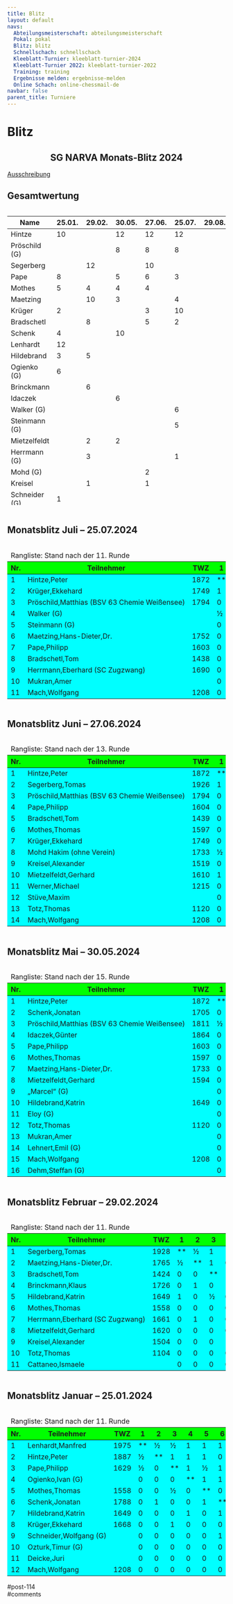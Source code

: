 ```yaml
---
title: Blitz 
layout: default
navs:
  Abteilungsmeisterschaft: abteilungsmeisterschaft
  Pokal: pokal
  Blitz: blitz
  Schnellschach: schnellschach
  Kleeblatt-Turnier: kleeblatt-turnier-2024
  Kleeblatt-Turnier 2022: kleeblatt-turnier-2022
  Training: training
  Ergebnisse melden: ergebnisse-melden
  Online Schach: online-chessmail-de
navbar: false
parent_title: Turniere
---
```

<div class="post-114 page type-page status-publish hentry" id="post-114">
<h1 class="entry-title">Blitz</h1>
<div class="entry-content">
<div class="aligncenter">
<h2 class="heading2" style="text-align: center;">SG NARVA Monats-Blitz 2024</h2>
<p><a href="https://www.narva-schach.de/wordpress/wp-content/uploads/2023/12/Blitzschach-2024.pdf">Ausschreibung</a></p>
<h2>Gesamtwertung</h2>
<div style="overflow: auto;">
<table class="clean footable" style="width: 139%; height: 666px;">
<thead>
<tr style="height: 18px;">
<th style="padding-right: 10px; width: 15%; height: 18px;">Name</th>
<th style="padding-right: 10px; width: 5%; height: 18px;">25.01.</th>
<th style="padding-right: 10px; width: 5%; height: 18px;">29.02.</th>
<th style="padding-right: 10px; width: 5%; height: 18px;">30.05.</th>
<th style="padding-right: 10px; width: 5%; height: 18px;">27.06.</th>
<th style="padding-right: 10px; width: 5%; height: 18px;">25.07.</th>
<th style="padding-right: 10px; width: 5%; height: 18px;">29.08.</th>
<th style="padding-right: 10px; width: 5%; height: 18px;">26.09.</th>
<th style="padding-right: 10px; width: 5%; height: 18px;">31.10.</th>
<th style="padding-right: 10px; width: 5%; height: 18px;">28.11.</th>
<th data-type="numeric" style="padding-right: 10px; width: 8.68621%; height: 18px;"><strong>Gesamt</strong></th>
</tr>
</thead>
<tbody>
<tr style="height: 24px;">
<td style="width: 15%; height: 24px;">Hintze</td>
<td style="width: 5%; height: 24px;">10</td>
<td style="width: 5%; height: 24px;"></td>
<td style="width: 5%; height: 24px;">12</td>
<td style="width: 5%; height: 24px;">12</td>
<td style="width: 5%; height: 24px;">12</td>
<td style="width: 5%; height: 24px;"></td>
<td style="width: 5%; height: 24px;"></td>
<td style="width: 5%; height: 24px;"></td>
<td style="width: 5%; height: 24px;"></td>
<td style="width: 8.68621%; height: 24px;">46</td>
</tr>
<tr style="height: 24px;">
<td style="width: 15%; height: 24px;">Pröschild (G)</td>
<td style="width: 5%; height: 24px;"></td>
<td style="width: 5%; height: 24px;"></td>
<td style="width: 5%; height: 24px;">8</td>
<td style="width: 5%; height: 24px;">8</td>
<td style="width: 5%; height: 24px;">8</td>
<td style="width: 5%; height: 24px;"></td>
<td style="width: 5%; height: 24px;"></td>
<td style="width: 5%; height: 24px;"></td>
<td style="width: 5%; height: 24px;"></td>
<td style="width: 8.68621%; height: 24px;">24</td>
</tr>
<tr style="height: 24px;">
<td style="width: 15%; height: 24px;">Segerberg</td>
<td style="width: 5%; height: 24px;"></td>
<td style="width: 5%; height: 24px;">12</td>
<td style="width: 5%; height: 24px;"></td>
<td style="width: 5%; height: 24px;">10</td>
<td style="width: 5%; height: 24px;"></td>
<td style="width: 5%; height: 24px;"></td>
<td style="width: 5%; height: 24px;"></td>
<td style="width: 5%; height: 24px;"></td>
<td style="width: 5%; height: 24px;"></td>
<td style="width: 8.68621%; height: 24px;">22</td>
</tr>
<tr style="height: 24px;">
<td style="width: 15%; height: 24px;">Pape</td>
<td style="width: 5%; height: 24px;">8</td>
<td style="width: 5%; height: 24px;"></td>
<td style="width: 5%; height: 24px;">5</td>
<td style="width: 5%; height: 24px;">6</td>
<td style="width: 5%; height: 24px;">3</td>
<td style="width: 5%; height: 24px;"></td>
<td style="width: 5%; height: 24px;"></td>
<td style="width: 5%; height: 24px;"></td>
<td style="width: 5%; height: 24px;"></td>
<td style="width: 8.68621%; height: 24px;">22</td>
</tr>
<tr style="height: 24px;">
<td style="width: 15%; height: 24px;">Mothes</td>
<td style="width: 5%; height: 24px;">5</td>
<td style="width: 5%; height: 24px;">4</td>
<td style="width: 5%; height: 24px;">4</td>
<td style="width: 5%; height: 24px;">4</td>
<td style="width: 5%; height: 24px;"></td>
<td style="width: 5%; height: 24px;"></td>
<td style="width: 5%; height: 24px;"></td>
<td style="width: 5%; height: 24px;"></td>
<td style="width: 5%; height: 24px;"></td>
<td style="width: 8.68621%; height: 24px;">17</td>
</tr>
<tr style="height: 24px;">
<td style="width: 15%; height: 24px;">Maetzing</td>
<td style="width: 5%; height: 24px;"></td>
<td style="width: 5%; height: 24px;">10</td>
<td style="width: 5%; height: 24px;">3</td>
<td style="width: 5%; height: 24px;"></td>
<td style="width: 5%; height: 24px;">4</td>
<td style="width: 5%; height: 24px;"></td>
<td style="width: 5%; height: 24px;"></td>
<td style="width: 5%; height: 24px;"></td>
<td style="width: 5%; height: 24px;"></td>
<td style="width: 8.68621%; height: 24px;">17</td>
</tr>
<tr style="height: 24px;">
<td style="width: 15%; height: 24px;">Krüger</td>
<td style="width: 5%; height: 24px;">2</td>
<td style="width: 5%; height: 24px;"></td>
<td style="width: 5%; height: 24px;"></td>
<td style="width: 5%; height: 24px;">3</td>
<td style="width: 5%; height: 24px;">10</td>
<td style="width: 5%; height: 24px;"></td>
<td style="width: 5%; height: 24px;"></td>
<td style="width: 5%; height: 24px;"></td>
<td style="width: 5%; height: 24px;"></td>
<td style="width: 8.68621%; height: 24px;">15</td>
</tr>
<tr style="height: 24px;">
<td style="width: 15%; height: 24px;">Bradschetl</td>
<td style="width: 5%; height: 24px;"></td>
<td style="width: 5%; height: 24px;">8</td>
<td style="width: 5%; height: 24px;"></td>
<td style="width: 5%; height: 24px;">5</td>
<td style="width: 5%; height: 24px;">2</td>
<td style="width: 5%; height: 24px;"></td>
<td style="width: 5%; height: 24px;"></td>
<td style="width: 5%; height: 24px;"></td>
<td style="width: 5%; height: 24px;"></td>
<td style="width: 8.68621%; height: 24px;">15</td>
</tr>
<tr style="height: 24px;">
<td style="width: 15%; height: 24px;">Schenk</td>
<td style="width: 5%; height: 24px;">4</td>
<td style="width: 5%; height: 24px;"></td>
<td style="width: 5%; height: 24px;">10</td>
<td style="width: 5%; height: 24px;"></td>
<td style="width: 5%; height: 24px;"></td>
<td style="width: 5%; height: 24px;"></td>
<td style="width: 5%; height: 24px;"></td>
<td style="width: 5%; height: 24px;"></td>
<td style="width: 5%; height: 24px;"></td>
<td style="width: 8.68621%; height: 24px;">14</td>
</tr>
<tr style="height: 24px;">
<td style="width: 15%; height: 24px;">Lenhardt</td>
<td style="width: 5%; height: 24px;">12</td>
<td style="width: 5%; height: 24px;"></td>
<td style="width: 5%; height: 24px;"></td>
<td style="width: 5%; height: 24px;"></td>
<td style="width: 5%; height: 24px;"></td>
<td style="width: 5%; height: 24px;"></td>
<td style="width: 5%; height: 24px;"></td>
<td style="width: 5%; height: 24px;"></td>
<td style="width: 5%; height: 24px;"></td>
<td style="width: 8.68621%; height: 24px;">12</td>
</tr>
<tr style="height: 24px;">
<td style="width: 15%; height: 24px;">Hildebrand</td>
<td style="width: 5%; height: 24px;">3</td>
<td style="width: 5%; height: 24px;">5</td>
<td style="width: 5%; height: 24px;"></td>
<td style="width: 5%; height: 24px;"></td>
<td style="width: 5%; height: 24px;"></td>
<td style="width: 5%; height: 24px;"></td>
<td style="width: 5%; height: 24px;"></td>
<td style="width: 5%; height: 24px;"></td>
<td style="width: 5%; height: 24px;"></td>
<td style="width: 8.68621%; height: 24px;">8</td>
</tr>
<tr style="height: 24px;">
<td style="width: 15%; height: 24px;">Ogienko (G)</td>
<td style="width: 5%; height: 24px;">6</td>
<td style="width: 5%; height: 24px;"></td>
<td style="width: 5%; height: 24px;"></td>
<td style="width: 5%; height: 24px;"></td>
<td style="width: 5%; height: 24px;"></td>
<td style="width: 5%; height: 24px;"></td>
<td style="width: 5%; height: 24px;"></td>
<td style="width: 5%; height: 24px;"></td>
<td style="width: 5%; height: 24px;"></td>
<td style="width: 8.68621%; height: 24px;">6</td>
</tr>
<tr style="height: 24px;">
<td style="width: 15%; height: 24px;">Brinckmann</td>
<td style="width: 5%; height: 24px;"></td>
<td style="width: 5%; height: 24px;">6</td>
<td style="width: 5%; height: 24px;"></td>
<td style="width: 5%; height: 24px;"></td>
<td style="width: 5%; height: 24px;"></td>
<td style="width: 5%; height: 24px;"></td>
<td style="width: 5%; height: 24px;"></td>
<td style="width: 5%; height: 24px;"></td>
<td style="width: 5%; height: 24px;"></td>
<td style="width: 8.68621%; height: 24px;">6</td>
</tr>
<tr style="height: 24px;">
<td style="width: 15%; height: 24px;">Idaczek</td>
<td style="width: 5%; height: 24px;"></td>
<td style="width: 5%; height: 24px;"></td>
<td style="width: 5%; height: 24px;">6</td>
<td style="width: 5%; height: 24px;"></td>
<td style="width: 5%; height: 24px;"></td>
<td style="width: 5%; height: 24px;"></td>
<td style="width: 5%; height: 24px;"></td>
<td style="width: 5%; height: 24px;"></td>
<td style="width: 5%; height: 24px;"></td>
<td style="width: 8.68621%; height: 24px;">6</td>
</tr>
<tr style="height: 24px;">
<td style="width: 15%; height: 24px;">Walker (G)</td>
<td style="width: 5%; height: 24px;"></td>
<td style="width: 5%; height: 24px;"></td>
<td style="width: 5%; height: 24px;"></td>
<td style="width: 5%; height: 24px;"></td>
<td style="width: 5%; height: 24px;">6</td>
<td style="width: 5%; height: 24px;"></td>
<td style="width: 5%; height: 24px;"></td>
<td style="width: 5%; height: 24px;"></td>
<td style="width: 5%; height: 24px;"></td>
<td style="width: 8.68621%; height: 24px;">6</td>
</tr>
<tr style="height: 24px;">
<td style="width: 15%; height: 24px;">Steinmann (G)</td>
<td style="width: 5%; height: 24px;"></td>
<td style="width: 5%; height: 24px;"></td>
<td style="width: 5%; height: 24px;"></td>
<td style="width: 5%; height: 24px;"></td>
<td style="width: 5%; height: 24px;">5</td>
<td style="width: 5%; height: 24px;"></td>
<td style="width: 5%; height: 24px;"></td>
<td style="width: 5%; height: 24px;"></td>
<td style="width: 5%; height: 24px;"></td>
<td style="width: 8.68621%; height: 24px;">5</td>
</tr>
<tr style="height: 24px;">
<td style="width: 15%; height: 24px;">Mietzelfeldt</td>
<td style="width: 5%; height: 24px;"></td>
<td style="width: 5%; height: 24px;">2</td>
<td style="width: 5%; height: 24px;">2</td>
<td style="width: 5%; height: 24px;"></td>
<td style="width: 5%; height: 24px;"></td>
<td style="width: 5%; height: 24px;"></td>
<td style="width: 5%; height: 24px;"></td>
<td style="width: 5%; height: 24px;"></td>
<td style="width: 5%; height: 24px;"></td>
<td style="width: 8.68621%; height: 24px;">4</td>
</tr>
<tr style="height: 24px;">
<td style="width: 15%; height: 24px;">Herrmann (G)</td>
<td style="width: 5%; height: 24px;"></td>
<td style="width: 5%; height: 24px;">3</td>
<td style="width: 5%; height: 24px;"></td>
<td style="width: 5%; height: 24px;"></td>
<td style="width: 5%; height: 24px;">1</td>
<td style="width: 5%; height: 24px;"></td>
<td style="width: 5%; height: 24px;"></td>
<td style="width: 5%; height: 24px;"></td>
<td style="width: 5%; height: 24px;"></td>
<td style="width: 8.68621%; height: 24px;">4</td>
</tr>
<tr style="height: 24px;">
<td style="width: 15%; height: 24px;">Mohd (G)</td>
<td style="width: 5%; height: 24px;"></td>
<td style="width: 5%; height: 24px;"></td>
<td style="width: 5%; height: 24px;"></td>
<td style="width: 5%; height: 24px;">2</td>
<td style="width: 5%; height: 24px;"></td>
<td style="width: 5%; height: 24px;"></td>
<td style="width: 5%; height: 24px;"></td>
<td style="width: 5%; height: 24px;"></td>
<td style="width: 5%; height: 24px;"></td>
<td style="width: 8.68621%; height: 24px;">2</td>
</tr>
<tr style="height: 24px;">
<td style="width: 15%; height: 24px;">Kreisel</td>
<td style="width: 5%; height: 24px;"></td>
<td style="width: 5%; height: 24px;">1</td>
<td style="width: 5%; height: 24px;"></td>
<td style="width: 5%; height: 24px;">1</td>
<td style="width: 5%; height: 24px;"></td>
<td style="width: 5%; height: 24px;"></td>
<td style="width: 5%; height: 24px;"></td>
<td style="width: 5%; height: 24px;"></td>
<td style="width: 5%; height: 24px;"></td>
<td style="width: 8.68621%; height: 24px;">2</td>
</tr>
<tr style="height: 24px;">
<td style="width: 15%; height: 24px;">Schneider (G)</td>
<td style="width: 5%; height: 24px;">1</td>
<td style="width: 5%; height: 24px;"></td>
<td style="width: 5%; height: 24px;"></td>
<td style="width: 5%; height: 24px;"></td>
<td style="width: 5%; height: 24px;"></td>
<td style="width: 5%; height: 24px;"></td>
<td style="width: 5%; height: 24px;"></td>
<td style="width: 5%; height: 24px;"></td>
<td style="width: 5%; height: 24px;"></td>
<td style="width: 8.68621%; height: 24px;">1</td>
</tr>
<tr style="height: 24px;">
<td style="width: 15%; height: 24px;">„Marcel“ (G)</td>
<td style="width: 5%; height: 24px;"></td>
<td style="width: 5%; height: 24px;"></td>
<td style="width: 5%; height: 24px;">1</td>
<td style="width: 5%; height: 24px;"></td>
<td style="width: 5%; height: 24px;"></td>
<td style="width: 5%; height: 24px;"></td>
<td style="width: 5%; height: 24px;"></td>
<td style="width: 5%; height: 24px;"></td>
<td style="width: 5%; height: 24px;"></td>
<td style="width: 8.68621%; height: 24px;">1</td>
</tr>
</tbody>
</table>
</div>
<h2>Monatsblitz Juli – 25.07.2024</h2>
<div style="overflow: auto;">
<table class="clean swiss">
<thead>
<tr>
<td colspan="16">Rangliste: Stand nach der 11. Runde</td>
</tr>
<tr bgcolor="#00FF00">
<th>Nr.</th>
<th>Teilnehmer</th>
<th>TWZ</th>
<th>1</th>
<th>2</th>
<th>3</th>
<th>4</th>
<th>5</th>
<th>6</th>
<th>7</th>
<th>8</th>
<th>9</th>
<th>10</th>
<th>11</th>
<th>Punkte</th>
<th>SoBerg</th>
</tr>
</thead>
<tbody>
<tr bgcolor="#00FFFF">
<td>1</td>
<td>Hintze,Peter</td>
<td>1872</td>
<td>**</td>
<td>0</td>
<td>1</td>
<td>½</td>
<td>1</td>
<td>1</td>
<td>1</td>
<td>1</td>
<td>1</td>
<td>1</td>
<td>1</td>
<td>8.5</td>
<td>35.25</td>
</tr>
<tr bgcolor="#00FFFF">
<td>2</td>
<td>Krüger,Ekkehard</td>
<td>1749</td>
<td>1</td>
<td>**</td>
<td>0</td>
<td>1</td>
<td>0</td>
<td>1</td>
<td>1</td>
<td>1</td>
<td>1</td>
<td>1</td>
<td>1</td>
<td>8.0</td>
<td>34.00</td>
</tr>
<tr bgcolor="#00FFFF">
<td>3</td>
<td nowrap="nowrap">Pröschild,Matthias (BSV 63 Chemie Weißensee)</td>
<td>1794</td>
<td>0</td>
<td>1</td>
<td>**</td>
<td>½</td>
<td>½</td>
<td>1</td>
<td>0</td>
<td>1</td>
<td>1</td>
<td>1</td>
<td>1</td>
<td>7.0</td>
<td>27.75</td>
</tr>
<tr bgcolor="#00FFFF">
<td>4</td>
<td>Walker (G)</td>
<td></td>
<td>½</td>
<td>0</td>
<td>½</td>
<td>**</td>
<td>1</td>
<td>0</td>
<td>½</td>
<td>1</td>
<td>1</td>
<td>1</td>
<td>1</td>
<td>6.5</td>
<td>24.00</td>
</tr>
<tr bgcolor="#00FFFF">
<td>5</td>
<td>Steinmann (G)</td>
<td></td>
<td>0</td>
<td>1</td>
<td>½</td>
<td>0</td>
<td>**</td>
<td>0</td>
<td>1</td>
<td>½</td>
<td>1</td>
<td>1</td>
<td>1</td>
<td>6.0</td>
<td>22.25</td>
</tr>
<tr bgcolor="#00FFFF">
<td>6</td>
<td>Maetzing,Hans-Dieter,Dr.</td>
<td>1752</td>
<td>0</td>
<td>0</td>
<td>0</td>
<td>1</td>
<td>1</td>
<td>**</td>
<td>1</td>
<td>0</td>
<td>1</td>
<td>1</td>
<td>1</td>
<td>6.0</td>
<td>21.00</td>
</tr>
<tr bgcolor="#00FFFF">
<td>7</td>
<td>Pape,Philipp</td>
<td>1603</td>
<td>0</td>
<td>0</td>
<td>1</td>
<td>½</td>
<td>0</td>
<td>0</td>
<td>**</td>
<td>1</td>
<td>1</td>
<td>1</td>
<td>1</td>
<td>5.5</td>
<td>17.75</td>
</tr>
<tr bgcolor="#00FFFF">
<td>8</td>
<td>Bradschetl,Tom</td>
<td>1438</td>
<td>0</td>
<td>0</td>
<td>0</td>
<td>0</td>
<td>½</td>
<td>1</td>
<td>0</td>
<td>**</td>
<td>1</td>
<td>1</td>
<td>1</td>
<td>4.5</td>
<td>12.00</td>
</tr>
<tr bgcolor="#00FFFF">
<td>9</td>
<td>Herrmann,Eberhard (SC Zugzwang)</td>
<td>1690</td>
<td>0</td>
<td>0</td>
<td>0</td>
<td>0</td>
<td>0</td>
<td>0</td>
<td>0</td>
<td>0</td>
<td>**</td>
<td>1</td>
<td>1</td>
<td>2.0</td>
<td>1.00</td>
</tr>
<tr bgcolor="#00FFFF">
<td>10</td>
<td>Mukran,Amer</td>
<td></td>
<td>0</td>
<td>0</td>
<td>0</td>
<td>0</td>
<td>0</td>
<td>0</td>
<td>0</td>
<td>0</td>
<td>0</td>
<td>**</td>
<td>1</td>
<td>1.0</td>
<td>0.00</td>
</tr>
<tr bgcolor="#00FFFF">
<td>11</td>
<td>Mach,Wolfgang</td>
<td>1208</td>
<td>0</td>
<td>0</td>
<td>0</td>
<td>0</td>
<td>0</td>
<td>0</td>
<td>0</td>
<td>0</td>
<td>0</td>
<td>0</td>
<td>**</td>
<td>0.0</td>
<td>0.00</td>
</tr>
</tbody>
</table>
</div>
<h2>Monatsblitz Juni – 27.06.2024</h2>
<div style="overflow: auto;">
<table class="clean swiss">
<thead>
<tr>
<td colspan="19">Rangliste: Stand nach der 13. Runde</td>
</tr>
<tr bgcolor="#00FF00">
<th>Nr.</th>
<th>Teilnehmer</th>
<th>TWZ</th>
<th>1</th>
<th>2</th>
<th>3</th>
<th>4</th>
<th>5</th>
<th>6</th>
<th>7</th>
<th>8</th>
<th>9</th>
<th>10</th>
<th>11</th>
<th>12</th>
<th>13</th>
<th>14</th>
<th>Punkte</th>
<th>SoBerg</th>
</tr>
</thead>
<tbody>
<tr bgcolor="#00FFFF">
<td>1</td>
<td>Hintze,Peter</td>
<td>1872</td>
<td>**</td>
<td>0</td>
<td>1</td>
<td>1</td>
<td>1</td>
<td>1</td>
<td>1</td>
<td>½</td>
<td>1</td>
<td>0</td>
<td>1</td>
<td>1</td>
<td>1</td>
<td>1</td>
<td>10.5</td>
<td>62.50</td>
</tr>
<tr bgcolor="#00FFFF">
<td>2</td>
<td>Segerberg,Tomas</td>
<td>1926</td>
<td>1</td>
<td>**</td>
<td>½</td>
<td>1</td>
<td>1</td>
<td>0</td>
<td>0</td>
<td>1</td>
<td>1</td>
<td>1</td>
<td>1</td>
<td>1</td>
<td>1</td>
<td>1</td>
<td>10.5</td>
<td>61.50</td>
</tr>
<tr bgcolor="#00FFFF">
<td>3</td>
<td nowrap="nowrap">Pröschild,Matthias (BSV 63 Chemie Weißensee)</td>
<td>1794</td>
<td>0</td>
<td>½</td>
<td>**</td>
<td>1</td>
<td>0</td>
<td>½</td>
<td>1</td>
<td>1</td>
<td>1</td>
<td>1</td>
<td>1</td>
<td>1</td>
<td>1</td>
<td>1</td>
<td>10.0</td>
<td>53.25</td>
</tr>
<tr bgcolor="#00FFFF">
<td>4</td>
<td>Pape,Philipp</td>
<td>1604</td>
<td>0</td>
<td>0</td>
<td>0</td>
<td>**</td>
<td>1</td>
<td>1</td>
<td>1</td>
<td>1</td>
<td>1</td>
<td>½</td>
<td>1</td>
<td>1</td>
<td>1</td>
<td>1</td>
<td>9.5</td>
<td>48.25</td>
</tr>
<tr bgcolor="#00FFFF">
<td>5</td>
<td>Bradschetl,Tom</td>
<td>1439</td>
<td>0</td>
<td>0</td>
<td>1</td>
<td>0</td>
<td>**</td>
<td>1</td>
<td>1</td>
<td>0</td>
<td>1</td>
<td>1</td>
<td>½</td>
<td>1</td>
<td>1</td>
<td>1</td>
<td>8.5</td>
<td>44.00</td>
</tr>
<tr bgcolor="#00FFFF">
<td>6</td>
<td>Mothes,Thomas</td>
<td>1597</td>
<td>0</td>
<td>1</td>
<td>½</td>
<td>0</td>
<td>0</td>
<td>**</td>
<td>1</td>
<td>½</td>
<td>0</td>
<td>1</td>
<td>1</td>
<td>0</td>
<td>1</td>
<td>1</td>
<td>7.0</td>
<td>38.00</td>
</tr>
<tr bgcolor="#00FFFF">
<td>7</td>
<td>Krüger,Ekkehard</td>
<td>1749</td>
<td>0</td>
<td>1</td>
<td>0</td>
<td>0</td>
<td>0</td>
<td>0</td>
<td>**</td>
<td>1</td>
<td>0</td>
<td>1</td>
<td>1</td>
<td>1</td>
<td>1</td>
<td>1</td>
<td>7.0</td>
<td>33.00</td>
</tr>
<tr bgcolor="#00FFFF">
<td>8</td>
<td>Mohd Hakim (ohne Verein)</td>
<td>1733</td>
<td>½</td>
<td>0</td>
<td>0</td>
<td>0</td>
<td>1</td>
<td>½</td>
<td>0</td>
<td>**</td>
<td>½</td>
<td>½</td>
<td>1</td>
<td>1</td>
<td>0</td>
<td>1</td>
<td>6.0</td>
<td>30.25</td>
</tr>
<tr bgcolor="#00FFFF">
<td>9</td>
<td>Kreisel,Alexander</td>
<td>1519</td>
<td>0</td>
<td>0</td>
<td>0</td>
<td>0</td>
<td>0</td>
<td>1</td>
<td>1</td>
<td>½</td>
<td>**</td>
<td>0</td>
<td>0</td>
<td>1</td>
<td>1</td>
<td>1</td>
<td>5.5</td>
<td>25.00</td>
</tr>
<tr bgcolor="#00FFFF">
<td>10</td>
<td>Mietzelfeldt,Gerhard</td>
<td>1610</td>
<td>1</td>
<td>0</td>
<td>0</td>
<td>½</td>
<td>0</td>
<td>0</td>
<td>0</td>
<td>½</td>
<td>1</td>
<td>**</td>
<td>½</td>
<td>0</td>
<td>0</td>
<td>1</td>
<td>4.5</td>
<td>25.75</td>
</tr>
<tr bgcolor="#00FFFF">
<td>11</td>
<td>Werner,Michael</td>
<td>1215</td>
<td>0</td>
<td>0</td>
<td>0</td>
<td>0</td>
<td>½</td>
<td>0</td>
<td>0</td>
<td>0</td>
<td>1</td>
<td>½</td>
<td>**</td>
<td>0</td>
<td>1</td>
<td>1</td>
<td>4.0</td>
<td>16.00</td>
</tr>
<tr bgcolor="#00FFFF">
<td>12</td>
<td>Stüve,Maxim</td>
<td></td>
<td>0</td>
<td>0</td>
<td>0</td>
<td>0</td>
<td>0</td>
<td>1</td>
<td>0</td>
<td>0</td>
<td>0</td>
<td>1</td>
<td>1</td>
<td>**</td>
<td>0</td>
<td>1</td>
<td>4.0</td>
<td>15.50</td>
</tr>
<tr bgcolor="#00FFFF">
<td>13</td>
<td>Totz,Thomas</td>
<td>1120</td>
<td>0</td>
<td>0</td>
<td>0</td>
<td>0</td>
<td>0</td>
<td>0</td>
<td>0</td>
<td>1</td>
<td>0</td>
<td>1</td>
<td>0</td>
<td>1</td>
<td>**</td>
<td>1</td>
<td>4.0</td>
<td>14.50</td>
</tr>
<tr bgcolor="#00FFFF">
<td>14</td>
<td>Mach,Wolfgang</td>
<td>1208</td>
<td>0</td>
<td>0</td>
<td>0</td>
<td>0</td>
<td>0</td>
<td>0</td>
<td>0</td>
<td>0</td>
<td>0</td>
<td>0</td>
<td>0</td>
<td>0</td>
<td>0</td>
<td>**</td>
<td>0.0</td>
<td>0.00</td>
</tr>
</tbody>
</table>
</div>
<h2>Monatsblitz Mai – 30.05.2024</h2>
<div style="overflow: auto;">
<table class="clean swiss">
<thead>
<tr>
<td colspan="21">Rangliste: Stand nach der 15. Runde</td>
</tr>
<tr bgcolor="#00FF00">
<th>Nr.</th>
<th>Teilnehmer</th>
<th>TWZ</th>
<th>1</th>
<th>2</th>
<th>3</th>
<th>4</th>
<th>5</th>
<th>6</th>
<th>7</th>
<th>8</th>
<th>9</th>
<th>10</th>
<th>11</th>
<th>12</th>
<th>13</th>
<th>14</th>
<th>15</th>
<th>16</th>
<th>Punkte</th>
<th>SoBerg</th>
</tr>
</thead>
<tbody>
<tr bgcolor="#00FFFF">
<td>1</td>
<td>Hintze,Peter</td>
<td>1872</td>
<td>**</td>
<td>1</td>
<td>½</td>
<td>1</td>
<td>1</td>
<td>1</td>
<td>1</td>
<td>1</td>
<td>1</td>
<td>1</td>
<td>1</td>
<td>1</td>
<td>1</td>
<td>1</td>
<td>1</td>
<td>1</td>
<td>14.5</td>
<td>99.25</td>
</tr>
<tr bgcolor="#00FFFF">
<td>2</td>
<td>Schenk,Jonatan</td>
<td>1705</td>
<td>0</td>
<td>**</td>
<td>0</td>
<td>1</td>
<td>1</td>
<td>1</td>
<td>1</td>
<td>1</td>
<td>1</td>
<td>1</td>
<td>1</td>
<td>1</td>
<td>1</td>
<td>1</td>
<td>1</td>
<td>1</td>
<td>13.0</td>
<td>80.00</td>
</tr>
<tr bgcolor="#00FFFF">
<td>3</td>
<td nowrap="nowrap">Pröschild,Matthias (BSV 63 Chemie Weißensee)</td>
<td>1811</td>
<td>½</td>
<td>1</td>
<td>**</td>
<td>½</td>
<td>1</td>
<td>½</td>
<td>½</td>
<td>1</td>
<td>1</td>
<td>½</td>
<td>1</td>
<td>1</td>
<td>1</td>
<td>1</td>
<td>1</td>
<td>1</td>
<td>12.5</td>
<td>82.50</td>
</tr>
<tr bgcolor="#00FFFF">
<td>4</td>
<td>Idaczek,Günter</td>
<td>1864</td>
<td>0</td>
<td>0</td>
<td>½</td>
<td>**</td>
<td>1</td>
<td>0</td>
<td>1</td>
<td>½</td>
<td>1</td>
<td>1</td>
<td>1</td>
<td>1</td>
<td>1</td>
<td>1</td>
<td>1</td>
<td>1</td>
<td>11.0</td>
<td>62.00</td>
</tr>
<tr bgcolor="#00FFFF">
<td>5</td>
<td>Pape,Philipp</td>
<td>1603</td>
<td>0</td>
<td>0</td>
<td>0</td>
<td>0</td>
<td>**</td>
<td>1</td>
<td>1</td>
<td>1</td>
<td>1</td>
<td>1</td>
<td>1</td>
<td>1</td>
<td>1</td>
<td>1</td>
<td>1</td>
<td>+</td>
<td>11.0</td>
<td>58.00</td>
</tr>
<tr bgcolor="#00FFFF">
<td>6</td>
<td>Mothes,Thomas</td>
<td>1597</td>
<td>0</td>
<td>0</td>
<td>½</td>
<td>1</td>
<td>0</td>
<td>**</td>
<td>½</td>
<td>0</td>
<td>1</td>
<td>½</td>
<td>1</td>
<td>1</td>
<td>1</td>
<td>1</td>
<td>1</td>
<td>1</td>
<td>9.5</td>
<td>50.75</td>
</tr>
<tr bgcolor="#00FFFF">
<td>7</td>
<td>Maetzing,Hans-Dieter,Dr.</td>
<td>1733</td>
<td>0</td>
<td>0</td>
<td>½</td>
<td>0</td>
<td>0</td>
<td>½</td>
<td>**</td>
<td>1</td>
<td>1</td>
<td>1</td>
<td>1</td>
<td>0</td>
<td>1</td>
<td>1</td>
<td>1</td>
<td>+</td>
<td>9.0</td>
<td>45.50</td>
</tr>
<tr bgcolor="#00FFFF">
<td>8</td>
<td>Mietzelfeldt,Gerhard</td>
<td>1594</td>
<td>0</td>
<td>0</td>
<td>0</td>
<td>½</td>
<td>0</td>
<td>1</td>
<td>0</td>
<td>**</td>
<td>0</td>
<td>0</td>
<td>1</td>
<td>1</td>
<td>1</td>
<td>1</td>
<td>1</td>
<td>1</td>
<td>7.5</td>
<td>34.00</td>
</tr>
<tr bgcolor="#00FFFF">
<td>9</td>
<td>„Marcel“ (G)</td>
<td></td>
<td>0</td>
<td>0</td>
<td>0</td>
<td>0</td>
<td>0</td>
<td>0</td>
<td>0</td>
<td>1</td>
<td>**</td>
<td>1</td>
<td>1</td>
<td>0</td>
<td>1</td>
<td>1</td>
<td>1</td>
<td>+</td>
<td>7.0</td>
<td>27.50</td>
</tr>
<tr bgcolor="#00FFFF">
<td>10</td>
<td>Hildebrand,Katrin</td>
<td>1649</td>
<td>0</td>
<td>0</td>
<td>½</td>
<td>0</td>
<td>0</td>
<td>½</td>
<td>0</td>
<td>1</td>
<td>0</td>
<td>**</td>
<td>0</td>
<td>1</td>
<td>0</td>
<td>1</td>
<td>1</td>
<td>1</td>
<td>6.0</td>
<td>26.50</td>
</tr>
<tr bgcolor="#00FFFF">
<td>11</td>
<td>Eloy (G)</td>
<td></td>
<td>0</td>
<td>0</td>
<td>0</td>
<td>0</td>
<td>0</td>
<td>0</td>
<td>0</td>
<td>0</td>
<td>0</td>
<td>1</td>
<td>**</td>
<td>1</td>
<td>1</td>
<td>1</td>
<td>1</td>
<td>1</td>
<td>6.0</td>
<td>19.00</td>
</tr>
<tr bgcolor="#00FFFF">
<td>12</td>
<td>Totz,Thomas</td>
<td>1120</td>
<td>0</td>
<td>0</td>
<td>0</td>
<td>0</td>
<td>0</td>
<td>0</td>
<td>1</td>
<td>0</td>
<td>1</td>
<td>0</td>
<td>0</td>
<td>**</td>
<td>0</td>
<td>1</td>
<td>1</td>
<td>+</td>
<td>5.0</td>
<td>19.00</td>
</tr>
<tr bgcolor="#00FFFF">
<td>13</td>
<td>Mukran,Amer</td>
<td></td>
<td>0</td>
<td>0</td>
<td>0</td>
<td>0</td>
<td>0</td>
<td>0</td>
<td>0</td>
<td>0</td>
<td>0</td>
<td>1</td>
<td>0</td>
<td>1</td>
<td>**</td>
<td>1</td>
<td>1</td>
<td>1</td>
<td>5.0</td>
<td>14.00</td>
</tr>
<tr bgcolor="#00FFFF">
<td>14</td>
<td>Lehnert,Emil (G)</td>
<td></td>
<td>0</td>
<td>0</td>
<td>0</td>
<td>0</td>
<td>0</td>
<td>0</td>
<td>0</td>
<td>0</td>
<td>0</td>
<td>0</td>
<td>0</td>
<td>0</td>
<td>0</td>
<td>**</td>
<td>1</td>
<td>0</td>
<td>1.0</td>
<td>1.00</td>
</tr>
<tr bgcolor="#00FFFF">
<td>15</td>
<td>Mach,Wolfgang</td>
<td>1208</td>
<td>0</td>
<td>0</td>
<td>0</td>
<td>0</td>
<td>0</td>
<td>0</td>
<td>0</td>
<td>0</td>
<td>0</td>
<td>0</td>
<td>0</td>
<td>0</td>
<td>0</td>
<td>0</td>
<td>**</td>
<td>+</td>
<td>1.0</td>
<td>1.00</td>
</tr>
<tr bgcolor="#00FFFF">
<td>16</td>
<td>Dehm,Steffan (G)</td>
<td></td>
<td>0</td>
<td>0</td>
<td>0</td>
<td>0</td>
<td>–</td>
<td>0</td>
<td>–</td>
<td>0</td>
<td>–</td>
<td>0</td>
<td>0</td>
<td>–</td>
<td>0</td>
<td>1</td>
<td>–</td>
<td>**</td>
<td>1.0</td>
<td>1.00</td>
</tr>
</tbody>
</table>
</div>
<h2>Monatsblitz Februar – 29.02.2024</h2>
<div style="overflow: auto;">
<table class="clean swiss">
<thead>
<tr>
<td colspan="16">Rangliste: Stand nach der 11. Runde</td>
</tr>
<tr bgcolor="#00FF00">
<th>Nr.</th>
<th>Teilnehmer</th>
<th>TWZ</th>
<th>1</th>
<th>2</th>
<th>3</th>
<th>4</th>
<th>5</th>
<th>6</th>
<th>7</th>
<th>8</th>
<th>9</th>
<th>10</th>
<th>11</th>
<th>Punkte</th>
<th>SoBerg</th>
</tr>
</thead>
<tbody>
<tr bgcolor="#00FFFF">
<td>1</td>
<td>Segerberg,Tomas</td>
<td>1928</td>
<td>**</td>
<td>½</td>
<td>1</td>
<td>1</td>
<td>0</td>
<td>1</td>
<td>1</td>
<td>1</td>
<td>1</td>
<td>1</td>
<td>1</td>
<td>8.5</td>
<td>36.75</td>
</tr>
<tr bgcolor="#00FFFF">
<td>2</td>
<td>Maetzing,Hans-Dieter,Dr.</td>
<td>1765</td>
<td>½</td>
<td>**</td>
<td>1</td>
<td>0</td>
<td>1</td>
<td>1</td>
<td>0</td>
<td>1</td>
<td>1</td>
<td>1</td>
<td>1</td>
<td>7.5</td>
<td>31.25</td>
</tr>
<tr bgcolor="#00FFFF">
<td>3</td>
<td>Bradschetl,Tom</td>
<td>1424</td>
<td>0</td>
<td>0</td>
<td>**</td>
<td>1</td>
<td>½</td>
<td>1</td>
<td>1</td>
<td>1</td>
<td>1</td>
<td>1</td>
<td>1</td>
<td>7.5</td>
<td>28.50</td>
</tr>
<tr bgcolor="#00FFFF">
<td>4</td>
<td>Brinckmann,Klaus</td>
<td>1726</td>
<td>0</td>
<td>1</td>
<td>0</td>
<td>**</td>
<td>1</td>
<td>1</td>
<td>1</td>
<td>1</td>
<td>0</td>
<td>1</td>
<td>1</td>
<td>7.0</td>
<td>30.00</td>
</tr>
<tr bgcolor="#00FFFF">
<td>5</td>
<td>Hildebrand,Katrin</td>
<td>1649</td>
<td>1</td>
<td>0</td>
<td>½</td>
<td>0</td>
<td>**</td>
<td>½</td>
<td>0</td>
<td>1</td>
<td>1</td>
<td>1</td>
<td>1</td>
<td>6.0</td>
<td>23.00</td>
</tr>
<tr bgcolor="#00FFFF">
<td>6</td>
<td>Mothes,Thomas</td>
<td>1558</td>
<td>0</td>
<td>0</td>
<td>0</td>
<td>0</td>
<td>½</td>
<td>**</td>
<td>1</td>
<td>1</td>
<td>1</td>
<td>1</td>
<td>1</td>
<td>5.5</td>
<td>16.00</td>
</tr>
<tr bgcolor="#00FFFF">
<td>7</td>
<td nowrap="nowrap">Herrmann,Eberhard (SC Zugzwang)</td>
<td>1661</td>
<td>0</td>
<td>1</td>
<td>0</td>
<td>0</td>
<td>1</td>
<td>0</td>
<td>**</td>
<td>0</td>
<td>1</td>
<td>1</td>
<td>1</td>
<td>5.0</td>
<td>17.50</td>
</tr>
<tr bgcolor="#00FFFF">
<td>8</td>
<td>Mietzelfeldt,Gerhard</td>
<td>1620</td>
<td>0</td>
<td>0</td>
<td>0</td>
<td>0</td>
<td>0</td>
<td>0</td>
<td>1</td>
<td>**</td>
<td>1</td>
<td>1</td>
<td>1</td>
<td>4.0</td>
<td>9.00</td>
</tr>
<tr bgcolor="#00FFFF">
<td>9</td>
<td>Kreisel,Alexander</td>
<td>1504</td>
<td>0</td>
<td>0</td>
<td>0</td>
<td>1</td>
<td>0</td>
<td>0</td>
<td>0</td>
<td>0</td>
<td>**</td>
<td>0</td>
<td>1</td>
<td>2.0</td>
<td>7.00</td>
</tr>
<tr bgcolor="#00FFFF">
<td>10</td>
<td>Totz,Thomas</td>
<td>1104</td>
<td>0</td>
<td>0</td>
<td>0</td>
<td>0</td>
<td>0</td>
<td>0</td>
<td>0</td>
<td>0</td>
<td>1</td>
<td>**</td>
<td>1</td>
<td>2.0</td>
<td>2.00</td>
</tr>
<tr bgcolor="#00FFFF">
<td>11</td>
<td>Cattaneo,Ismaele</td>
<td></td>
<td>0</td>
<td>0</td>
<td>0</td>
<td>0</td>
<td>0</td>
<td>0</td>
<td>0</td>
<td>0</td>
<td>0</td>
<td>0</td>
<td>**</td>
<td>0.0</td>
<td>0.00</td>
</tr>
</tbody>
</table>
</div>
<h2>Monatsblitz Januar – 25.01.2024</h2>
<div style="overflow: auto;">
<table class="clean swiss">
<thead>
<tr>
<td colspan="17">Rangliste: Stand nach der 11. Runde</td>
</tr>
<tr bgcolor="#00FF00">
<th>Nr.</th>
<th>Teilnehmer</th>
<th>TWZ</th>
<th>1</th>
<th>2</th>
<th>3</th>
<th>4</th>
<th>5</th>
<th>6</th>
<th>7</th>
<th>8</th>
<th>9</th>
<th>10</th>
<th>11</th>
<th>12</th>
<th>Punkte</th>
<th>SoBerg</th>
</tr>
</thead>
<tbody>
<tr bgcolor="#00FFFF">
<td>1</td>
<td>Lenhardt,Manfred</td>
<td>1975</td>
<td>**</td>
<td>½</td>
<td>½</td>
<td>1</td>
<td>1</td>
<td>1</td>
<td>1</td>
<td>1</td>
<td>1</td>
<td>1</td>
<td>1</td>
<td>1</td>
<td>10.0</td>
<td>47.25</td>
</tr>
<tr bgcolor="#00FFFF">
<td>2</td>
<td>Hintze,Peter</td>
<td>1887</td>
<td>½</td>
<td>**</td>
<td>1</td>
<td>1</td>
<td>1</td>
<td>0</td>
<td>1</td>
<td>1</td>
<td>1</td>
<td>1</td>
<td>1</td>
<td>1</td>
<td>9.5</td>
<td>45.50</td>
</tr>
<tr bgcolor="#00FFFF">
<td>3</td>
<td>Pape,Philipp</td>
<td>1629</td>
<td>½</td>
<td>0</td>
<td>**</td>
<td>1</td>
<td>½</td>
<td>1</td>
<td>1</td>
<td>0</td>
<td>1</td>
<td>1</td>
<td>1</td>
<td>1</td>
<td>8.0</td>
<td>34.75</td>
</tr>
<tr bgcolor="#00FFFF">
<td>4</td>
<td>Ogienko,Ivan (G)</td>
<td></td>
<td>0</td>
<td>0</td>
<td>0</td>
<td>**</td>
<td>1</td>
<td>1</td>
<td>0</td>
<td>1</td>
<td>1</td>
<td>1</td>
<td>1</td>
<td>1</td>
<td>7.0</td>
<td>26.00</td>
</tr>
<tr bgcolor="#00FFFF">
<td>5</td>
<td>Mothes,Thomas</td>
<td>1558</td>
<td>0</td>
<td>0</td>
<td>½</td>
<td>0</td>
<td>**</td>
<td>0</td>
<td>1</td>
<td>1</td>
<td>1</td>
<td>1</td>
<td>1</td>
<td>1</td>
<td>6.5</td>
<td>23.00</td>
</tr>
<tr bgcolor="#00FFFF">
<td>6</td>
<td>Schenk,Jonatan</td>
<td>1788</td>
<td>0</td>
<td>1</td>
<td>0</td>
<td>0</td>
<td>1</td>
<td>**</td>
<td>0</td>
<td>1</td>
<td>0</td>
<td>1</td>
<td>1</td>
<td>1</td>
<td>6.0</td>
<td>27.00</td>
</tr>
<tr bgcolor="#00FFFF">
<td>7</td>
<td>Hildebrand,Katrin</td>
<td>1649</td>
<td>0</td>
<td>0</td>
<td>0</td>
<td>1</td>
<td>0</td>
<td>1</td>
<td>**</td>
<td>½</td>
<td>1</td>
<td>0</td>
<td>1</td>
<td>1</td>
<td>5.5</td>
<td>21.25</td>
</tr>
<tr bgcolor="#00FFFF">
<td>8</td>
<td>Krüger,Ekkehard</td>
<td>1668</td>
<td>0</td>
<td>0</td>
<td>1</td>
<td>0</td>
<td>0</td>
<td>0</td>
<td>½</td>
<td>**</td>
<td>1</td>
<td>1</td>
<td>1</td>
<td>1</td>
<td>5.5</td>
<td>18.75</td>
</tr>
<tr bgcolor="#00FFFF">
<td>9</td>
<td nowrap="nowrap">Schneider,Wolfgang (G)</td>
<td></td>
<td>0</td>
<td>0</td>
<td>0</td>
<td>0</td>
<td>0</td>
<td>1</td>
<td>0</td>
<td>0</td>
<td>**</td>
<td>1</td>
<td>½</td>
<td>0</td>
<td>2.5</td>
<td>9.50</td>
</tr>
<tr bgcolor="#00FFFF">
<td>10</td>
<td>Ozturk,Timur (G)</td>
<td></td>
<td>0</td>
<td>0</td>
<td>0</td>
<td>0</td>
<td>0</td>
<td>0</td>
<td>1</td>
<td>0</td>
<td>0</td>
<td>**</td>
<td>½</td>
<td>1</td>
<td>2.5</td>
<td>7.50</td>
</tr>
<tr bgcolor="#00FFFF">
<td>11</td>
<td>Deicke,Juri</td>
<td></td>
<td>0</td>
<td>0</td>
<td>0</td>
<td>0</td>
<td>0</td>
<td>0</td>
<td>0</td>
<td>0</td>
<td>½</td>
<td>½</td>
<td>**</td>
<td>1</td>
<td>2.0</td>
<td>3.50</td>
</tr>
<tr bgcolor="#00FFFF">
<td>12</td>
<td>Mach,Wolfgang</td>
<td>1208</td>
<td>0</td>
<td>0</td>
<td>0</td>
<td>0</td>
<td>0</td>
<td>0</td>
<td>0</td>
<td>0</td>
<td>1</td>
<td>0</td>
<td>0</td>
<td>**</td>
<td>1.0</td>
<td>2.50</td>
</tr>
</tbody>
</table>
</div>
</div>
</div><!-- .entry-content -->
</div> #post-114 
<div id="comments">
</div> #comments 
